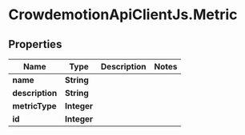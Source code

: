 # CrowdemotionApiClientJs.Metric

## Properties
Name | Type | Description | Notes
------------ | ------------- | ------------- | -------------
**name** | **String** |  | 
**description** | **String** |  | 
**metricType** | **Integer** |  | 
**id** | **Integer** |  | 


